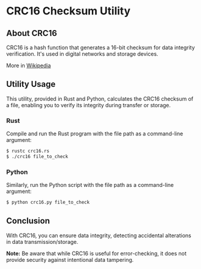 # CRC16 Checksum Utility

## About CRC16

CRC16 is a hash function that generates a 16-bit checksum for data integrity verification. It's used in digital networks and storage devices.

More in [Wikipedia](https://en.wikipedia.org/wiki/Cyclic_redundancy_check)

## Utility Usage

This utility, provided in Rust and Python, calculates the CRC16 checksum of a file, enabling you to verify its integrity during transfer or storage.

### Rust

Compile and run the Rust program with the file path as a command-line argument:

```bash
$ rustc crc16.rs
$ ./crc16 file_to_check
```

### Python

Similarly, run the Python script with the file path as a command-line argument:

```bash
$ python crc16.py file_to_check
```

## Conclusion

With CRC16, you can ensure data integrity, detecting accidental alterations in data transmission/storage. 

**Note:** Be aware that while CRC16 is useful for error-checking, it does not provide security against intentional data tampering.

